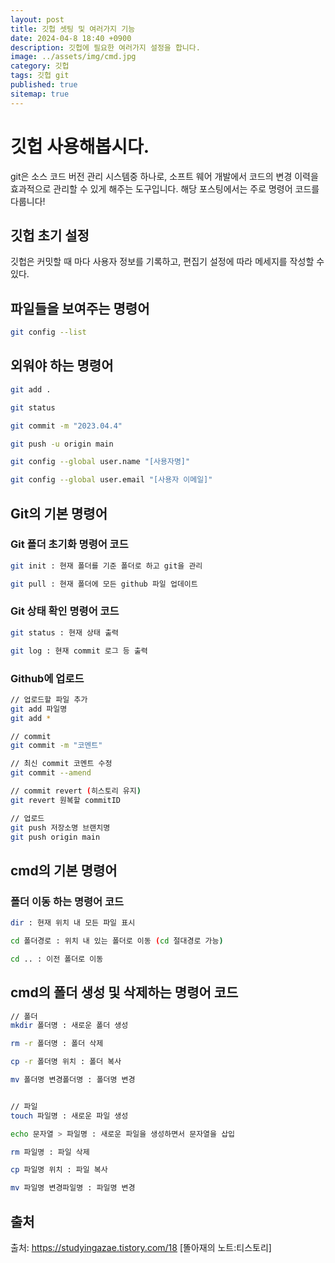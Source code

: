 ```yaml
---
layout: post
title: 깃헙 셋팅 및 여러가지 기능
date: 2024-04-8 18:40 +0900
description: 깃헙에 필요한 여러가지 설정을 합니다.
image: ../assets/img/cmd.jpg
category: 깃헙
tags: 깃헙 git
published: true
sitemap: true
---
```


# 깃헙 사용해봅시다.
git은 소스 코드 버전 관리 시스템중 하나로, 소프트 웨어 개발에서 코드의 변경 이력을 효과적으로 관리할 수 있게 해주는 도구입니다. 해당 포스팅에서는 주로 명령어 코드를 다룹니다!

## 깃헙 초기 설정
깃헙은 커밋할 때 마다 사용자 정보를 기록하고, 편집기 설정에 따라 메세지를 작성할 수 있다.

## 파일들을 보여주는 명령어
````bash
git config --list
````
## 외워야 하는 명령어
````bash
git add .

git status 

git commit -m "2023.04.4"

git push -u origin main

git config --global user.name "[사용자명]"

git config --global user.email "[사용자 이메일]"
````

## Git의 기본 명령어

### Git 폴더 초기화 명령어 코드
````bash
git init : 현재 폴더를 기준 폴더로 하고 git을 관리

git pull : 현재 폴더에 모든 github 파일 업데이트
````

### Git 상태 확인 명령어 코드
````bash
git status : 현재 상태 출력

git log : 현재 commit 로그 등 출력

````

### Github에 업로드
````bash
// 업로드할 파일 추가
git add 파일명
git add *

// commit
git commit -m "코멘트"

// 최신 commit 코멘트 수정
git commit --amend 

// commit revert (히스토리 유지)
git revert 원복할 commitID

// 업로드
git push 저장소명 브랜치명
git push origin main

````

## cmd의 기본 명령어

### 폴더 이동 하는 명령어 코드
````bash
dir : 현재 위치 내 모든 파일 표시

cd 폴더경로 : 위치 내 있는 폴더로 이동 (cd 절대경로 가능)

cd .. : 이전 폴더로 이동
````

## cmd의 폴더 생성 및 삭제하는 명령어 코드
````bash
// 폴더
mkdir 폴더명 : 새로운 폴더 생성

rm -r 폴더명 : 폴더 삭제

cp -r 폴더명 위치 : 폴더 복사

mv 폴더명 변경폴더명 : 폴더명 변경


// 파일
touch 파일명 : 새로운 파일 생성

echo 문자열 > 파일명 : 새로운 파일을 생성하면서 문자열을 삽입

rm 파일명 : 파일 삭제

cp 파일명 위치 : 파일 복사

mv 파일명 변경파일명 : 파일명 변경
````
## 출처 
출처: https://studyingazae.tistory.com/18 [똘아재의 노트:티스토리]